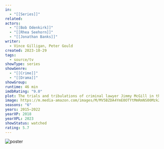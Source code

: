 ```yaml
---
in:
  - "[[Series]]"
related: 
actors:
  - "[[Bob Odenkirk]]"
  - "[[Rhea Seehorn]]"
  - "[[Jonathan Banks]]"
writer:
  - Vince Gilligan, Peter Gould
created: 2023-10-29
tags:
  - source/tv
showType: series
showGenre:
  - "[[Crime]]"
  - "[[Drama]]"
showGroup: 
runtime: 46 min
imdbRating: "9.0"
plot: The trials and tribulations of criminal lawyer Jimmy McGill in the years leading up to his fateful run-in with Walter White and Jesse Pinkman.
image: https://m.media-amazon.com/images/M/MV5BZDA4YmE0OTYtMmRmNS00Mzk2LTlhM2MtNjk4NzBjZGE1MmIyXkEyXkFqcGdeQXVyMTMzNDExODE5._V1_SX300.jpg
seasons: "6"
years: 2015–2022
yearXP: 2018
yearXPL: 2023
showStatus: watched
rating: 5.7
---
```

![poster](https://m.media-amazon.com/images/M/MV5BZDA4YmE0OTYtMmRmNS00Mzk2LTlhM2MtNjk4NzBjZGE1MmIyXkEyXkFqcGdeQXVyMTMzNDExODE5._V1_SX300.jpg)

